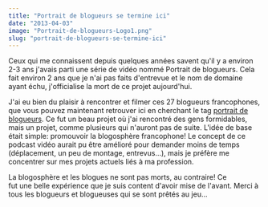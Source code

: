 ```yaml
---
title: "Portrait de blogueurs se termine ici"
date: "2013-04-03"
image: "Portrait-de-blogueurs-Logo1.png"
slug: "portrait-de-blogueurs-se-termine-ici"
---
```


Ceux qui me connaissent depuis quelques années savent qu'il y a environ 2-3 ans j'avais parti une série de vidéo nommé Portrait de blogueurs. Cela fait environ 2 ans que je n'ai pas faits d'entrevue et le nom de domaine ayant échu, j'officialise la mort de ce projet aujourd'hui.

J'ai eu bien du plaisir à rencontrer et filmer ces 27 blogueurs francophones, que vous pouvez maintenant retrouver ici en cherchant le tag [portrait de blogueurs](http://fred.dev/tag/portrait-de-blogueurs/). Ce fut un beau projet où j'ai rencontré des gens formidables, mais un projet, comme plusieurs qui n'auront pas de suite. L'idée de base était simple: promouvoir la blogosphère francophone! Le concept de ce podcast vidéo aurait pu être amélioré pour demander moins de temps (déplacement, un peu de montage, entrevus...), mais je préfère me concentrer sur mes projets actuels liés à ma profession.

La blogosphère et les blogues ne sont pas morts, au contraire! Ce fut une belle expérience que je suis content d'avoir mise de l'avant. Merci à tous les blogueurs et blogueuses qui se sont prêtés au jeu...
